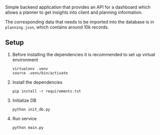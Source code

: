 Simple backend application that provides an API for a dashboard which
allows a planner to get insights into client and planning information.

The corresponding data that needs to be imported into the database is in 
`planning.json`, which contains around 10k records.


## Setup
1. Before installing the dependencies it is recommended to set up virtual environment 

    ```
   virtualenv .venv
   source .venv/bin/activate
   ```
2. Install the dependencies

    ```
    pip install -r requirements.txt
    ```

3. Initialize DB
   ```
   python init_db.py
   ```

4. Run service
   
   ```
   python main.py
   ```
